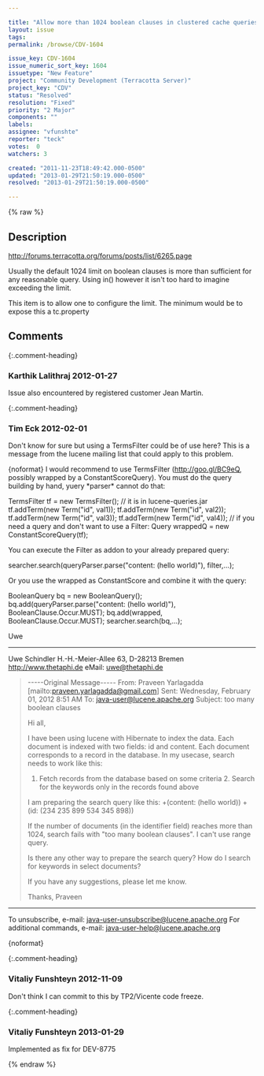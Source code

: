 ```yaml
---

title: "Allow more than 1024 boolean clauses in clustered cache queries"
layout: issue
tags: 
permalink: /browse/CDV-1604

issue_key: CDV-1604
issue_numeric_sort_key: 1604
issuetype: "New Feature"
project: "Community Development (Terracotta Server)"
project_key: "CDV"
status: "Resolved"
resolution: "Fixed"
priority: "2 Major"
components: ""
labels: 
assignee: "vfunshte"
reporter: "teck"
votes:  0
watchers: 3

created: "2011-11-23T18:49:42.000-0500"
updated: "2013-01-29T21:50:19.000-0500"
resolved: "2013-01-29T21:50:19.000-0500"

---
```




{% raw %}



## Description

<div markdown="1" class="description">

http://forums.terracotta.org/forums/posts/list/6265.page

Usually the default 1024 limit on boolean clauses is more than sufficient for any reasonable query. Using in() however it isn't too hard to imagine exceeding the limit.

This item is to allow one to configure the limit. The minimum would be to expose this a tc.property




</div>

## Comments


{:.comment-heading}
### **Karthik Lalithraj** <span class="date">2012-01-27</span>

<div markdown="1" class="comment">

Issue also encountered by registered customer Jean Martin.

</div>


{:.comment-heading}
### **Tim Eck** <span class="date">2012-02-01</span>

<div markdown="1" class="comment">

Don't know for sure but using a TermsFilter could be of use here? This is a message from the lucene mailing list that could apply to this problem. 

\{noformat\}
I would recommend to use TermsFilter (http://goo.gl/BC9eQ, possibly wrapped
by a ConstantScoreQuery). You must do the query building by hand, yuery
\*parser\* cannot do that:

TermsFilter tf = new TermsFilter(); // it is in lucene-queries.jar
tf.addTerm(new Term("id", val1));
tf.addTerm(new Term("id", val2));
tf.addTerm(new Term("id", val3));
tf.addTerm(new Term("id", val4));
// if you need a query and don't want to use a Filter:
Query wrappedQ = new ConstantScoreQuery(tf);

You can execute the Filter as addon to your already prepared query:

searcher.search(queryParser.parse("content: (hello world)"), filter,...);

Or you use the wrapped as ConstantScore and combine it with the query:

BooleanQuery bq = new BooleanQuery();
bq.add(queryParser.parse("content: (hello world)"),
BooleanClause.Occur.MUST);
bq.add(wrapped, BooleanClause.Occur.MUST);
searcher.search(bq,...);

Uwe

-----
Uwe Schindler
H.-H.-Meier-Allee 63, D-28213 Bremen
http://www.thetaphi.de
eMail: uwe@thetaphi.de

> -----Original Message-----
> From: Praveen Yarlagadda [mailto:praveen.yarlagadda@gmail.com]
> Sent: Wednesday, February 01, 2012 8:51 AM
> To: java-user@lucene.apache.org
> Subject: too many boolean clauses
> 
> Hi all,
> 
> I have been using lucene with Hibernate to index the data. Each document
is
> indexed with two fields: id and content. Each document corresponds to a
record
> in the database. In my usecase, search needs to work like this:
> 
> 1. Fetch records from the database based on some criteria 2. Search for
the
> keywords only in the records found above
> 
> I am preparing the search query like this: +(content: (hello world)) +(id:
> (234 235 899 534 345 898))
> 
> If the number of documents (in the identifier field) reaches more than
1024,
> search fails with "too many boolean clauses". I can't use range query.
> 
> Is there any other way to prepare the search query? How do I search for
> keywords in select documents?
> 
> If you have any suggestions, please let me know.
> 
> Thanks,
> Praveen


---------------------------------------------------------------------
To unsubscribe, e-mail: java-user-unsubscribe@lucene.apache.org
For additional commands, e-mail: java-user-help@lucene.apache.org

\{noformat\}



</div>


{:.comment-heading}
### **Vitaliy Funshteyn** <span class="date">2012-11-09</span>

<div markdown="1" class="comment">

Don't think I can commit to this by TP2/Vicente code freeze.

</div>


{:.comment-heading}
### **Vitaliy Funshteyn** <span class="date">2013-01-29</span>

<div markdown="1" class="comment">

Implemented as fix for DEV-8775

</div>



{% endraw %}
